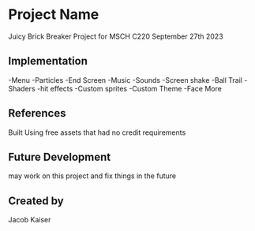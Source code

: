 # Project Name

Juicy Brick Breaker Project for MSCH C220
September 27th 2023


## Implementation

-Menu
-Particles
-End Screen
-Music
-Sounds
-Screen shake
-Ball Trail
-Shaders
-hit effects
-Custom sprites
-Custom Theme
-Face
More



## References
Built Using free assets that had no credit requirements


## Future Development
may work on this project and fix things in the future


## Created by
Jacob Kaiser
